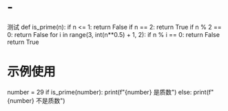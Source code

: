 # -
测试
def is_prime(n):
    if n <= 1:
        return False
    if n == 2:
        return True
    if n % 2 == 0:
        return False
    for i in range(3, int(n**0.5) + 1, 2):
        if n % i == 0:
            return False
    return True

# 示例使用
number = 29
if is_prime(number):
    print(f"{number} 是质数")
else:
    print(f"{number} 不是质数")
